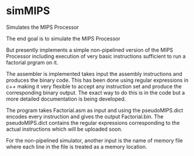 # simMIPS
Simulates the MIPS Processor

The end goal is to simulate the MIPS Processor

But presently implements a simple non-pipelined version of the MIPS Processor including execution of very basic instructions sufficient to run a factorial prgram on it.

The assembler is implemented takes input the assembly instructions and produces 
the binary code. This has been done using regular expressions in c++ making it very flexible to accept
any instruction set and produce the corresponding binary output. The exact way to do this is in the code 
but a more detailed documentation is being developed.

The program takes Factorial.asm as input and using the pseudoMIPS.dict encodes every instruction and gives the output Factorial.bin. The pseudoMIPS.dict contains the regular expressions corresponding to the actual instructions which will be uploaded soon. 

For the non-pipelined simulator, another input is the name of memory file where each line in the file is treated as a memory location.

